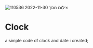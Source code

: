 ![צילום מסך 2022-11-30 110536](https://user-images.githubusercontent.com/87654852/204753870-1e6abbda-a524-4e00-98a9-97a518e79bf3.png)
# Clock
a simple code of clock and date i created;
